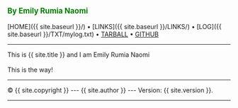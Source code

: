 ---
---
<span style="color:green; font-weight:bold; font-size:larger;">By Emily Rumia Naomi</span>
<br><br>
[HOME]({{ site.baseurl }}/) •
[LINKS]({{ site.baseurl }}/LINKS/) •
[LOG]({{ site.baseurl }}/TXT/mylog.txt) •
[TARBALL](https://os.vlsm.org/Log/emilyrumia.tar.bz2.txt) •
[GITHUB](https://github.com/emilyrumia/os222)
<br>
<hr>
This is {{ site.title }} and I am Emily Rumia Naomi
<br><br>
This is the way!
<br>
<hr>
&copy; {{ site.copyright }} --- {{ site.author }} --- Version: {{ site.version }}.
<hr>
<br>


<!-- [TIPS]({{ site.baseurl }}/TIPS/) --- -->
